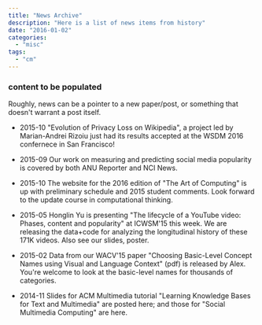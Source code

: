 ```yaml
---
title: "News Archive"
description: "Here is a list of news items from history"
date: "2016-01-02"
categories:
  - "misc"
tags:
  - "cm"
---
```


### content to be populated

Roughly, news can be a pointer to a new paper/post, or something that doesn't warrant a post itself. 

* 2015-10 "Evolution of Privacy Loss on Wikipedia", a project led by Marian-Andrei Rizoiu just had its results accepted at the WSDM 2016 confernece in San Francisco!

* 2015-09 Our work on measuring and predicting social media popularity is covered by both ANU Reporter and NCI News.

* 2015-10 The website for the 2016 edition of "The Art of Computing" is up with preliminary schedule and 2015 student comments. Look forward to the update course in computational thinking.

* 2015-05 Honglin Yu is presenting "The lifecycle of a YouTube video: Phases, content and popularity" at ICWSM'15 this week. We are releasing the data+code for analyzing the longitudinal history of these 171K videos. Also see our slides, poster.

* 2015-02 Data from our WACV'15 paper "Choosing Basic-Level Concept Names using Visual and Language Context" (pdf) is released by Alex. You're welcome to look at the basic-level names for thousands of categories.

* 2014-11 Slides for ACM Multimedia tutorial "Learning Knowledge Bases for Text and Multimedia" are posted here; and those for "Social Multimedia Computing" are here.
